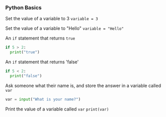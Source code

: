 ### Python Basics

Set the value of a variable to 3
`variable = 3`

Set the value of a variable to "Hello"
`variable = "Hello"`

An `if` statement that returns `true`
```python
if 5 > 2:
  print("true")
```

An `if` statement that returns 'false'
```python
if 5 < 2:
  print("false")
```

Ask someone what their name is, and store the answer in a variable called `var`
```python
var = input("What is your name?")
```

Print the value of a variable called `var`
`print(var)`

